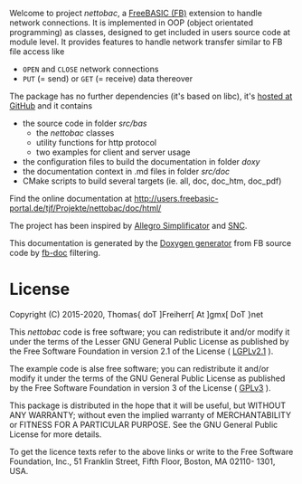 Welcome to project *nettobac*, a [FreeBASIC
(FB)](http://www.freebasic.net) extension to handle network
connections. It is implemented in OOP (object orientated programming)
as classes, designed to get included in users source code at module
level. It provides features to handle network transfer similar to FB
file access like

- `OPEN` and `CLOSE` network connections
- `PUT` (= send) or `GET` (= receive) data thereover

The package has no further dependencies (it's based on libc), it's
[hosted at GitHub](https://github.com/DTJF/nettobac) and it contains

- the source code in folder *src/bas*
  - the *nettobac* classes
  - utility functions for http protocol
  - two examples for client and server usage
- the configuration files to build the documentation in folder *doxy*
- the documentation context in .md files in folder *src/doc*
- CMake scripts to build several targets (ie. all, doc, doc_htm, doc_pdf)

Find the online documentation at
http://users.freebasic-portal.de/tjf/Projekte/nettobac/doc/html/

The project has been inspired by [Allegro
Simplificator](http://sourceforge.net/projects/als/) and
[SNC](http://www.freebasic.net/forum/viewtopic.php?p=p206316).

This documentation is generated by the [Doxygen
generator](http://www.doxygen.org/) from FB source code by
[fb-doc](http://github.com/DTJF/fb-doc)
filtering.


License
=======

Copyright (C) 2015-2020, Thomas{ doT ]Freiherr[ At ]gmx[ DoT }net

This *nettobac* code is free software; you can redistribute it
and/or modify it under the terms of the Lesser GNU General Public
License as published by the Free Software Foundation in version 2.1 of
the License ( [LGPLv2.1](http://www.gnu.org/licenses/lgpl-2.1.html) ).

The example code is alse free software; you can redistribute it and/or
modify it under the terms of the GNU General Public License as
published by the Free Software Foundation in version 3 of the License (
[GPLv3](http://www.gnu.org/licenses/gpl.html) ).

This package is distributed in the hope that it will be useful, but
WITHOUT ANY WARRANTY; without even the implied warranty of
MERCHANTABILITY or FITNESS FOR A PARTICULAR PURPOSE. See the GNU
General Public License for more details.

To get the licence texts refer to the above links or write to the Free
Software Foundation, Inc., 51 Franklin Street, Fifth Floor, Boston, MA
02110- 1301, USA.
